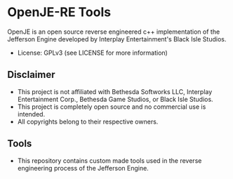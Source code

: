 OpenJE-RE Tools
=========

OpenJE is an open source reverse engineered c++ implementation of the Jefferson Engine developed by Interplay Entertainment's Black Isle Studios.

- License: GPLv3 (see LICENSE for more information)

Disclaimer
----------

- This project is not affiliated with Bethesda Softworks LLC, Interplay Entertainment Corp., Bethesda Game Studios, or Black Isle Studios.
- This project is completely open source and no commercial use is intended.
- All copyrights belong to their respective owners.

Tools
-----

- This repository contains custom made tools used in the reverse engineering process of the Jefferson Engine.